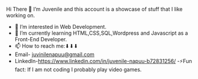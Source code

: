 
 Hi There 👋
 I’m Juvenile and this account is a showcase of stuff that I like working on.
- 👀 I’m interested in Web Development.
- 🌱 I’m currently learning HTML,CSS,SQL,Wordpress and Javascript as a Front-End Developer.
- 📫 How to reach me:⬇⬇⬇
- Email- juvinilenapuu@gmail.com
- LinkedIn-https://www.linkedin.com/in/juvenile-napuu-b72831256/
-⚡Fun fact: If I am not coding I probably  play video games.

<!---
Juvenilenapuu/Juvenilenapuu is a ✨ special ✨ repository because its `README.md` (this file) appears on your GitHub profile.
You can click the Preview link to take a look at your changes.
--->
